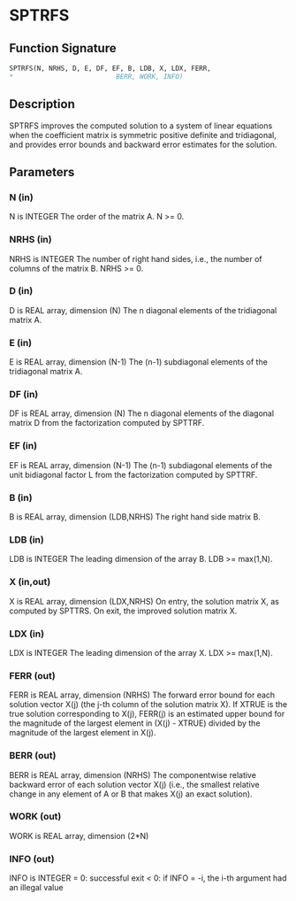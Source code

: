 # SPTRFS

## Function Signature

```fortran
SPTRFS(N, NRHS, D, E, DF, EF, B, LDB, X, LDX, FERR,
*                          BERR, WORK, INFO)
```

## Description


 SPTRFS improves the computed solution to a system of linear
 equations when the coefficient matrix is symmetric positive definite
 and tridiagonal, and provides error bounds and backward error
 estimates for the solution.

## Parameters

### N (in)

N is INTEGER The order of the matrix A. N >= 0.

### NRHS (in)

NRHS is INTEGER The number of right hand sides, i.e., the number of columns of the matrix B. NRHS >= 0.

### D (in)

D is REAL array, dimension (N) The n diagonal elements of the tridiagonal matrix A.

### E (in)

E is REAL array, dimension (N-1) The (n-1) subdiagonal elements of the tridiagonal matrix A.

### DF (in)

DF is REAL array, dimension (N) The n diagonal elements of the diagonal matrix D from the factorization computed by SPTTRF.

### EF (in)

EF is REAL array, dimension (N-1) The (n-1) subdiagonal elements of the unit bidiagonal factor L from the factorization computed by SPTTRF.

### B (in)

B is REAL array, dimension (LDB,NRHS) The right hand side matrix B.

### LDB (in)

LDB is INTEGER The leading dimension of the array B. LDB >= max(1,N).

### X (in,out)

X is REAL array, dimension (LDX,NRHS) On entry, the solution matrix X, as computed by SPTTRS. On exit, the improved solution matrix X.

### LDX (in)

LDX is INTEGER The leading dimension of the array X. LDX >= max(1,N).

### FERR (out)

FERR is REAL array, dimension (NRHS) The forward error bound for each solution vector X(j) (the j-th column of the solution matrix X). If XTRUE is the true solution corresponding to X(j), FERR(j) is an estimated upper bound for the magnitude of the largest element in (X(j) - XTRUE) divided by the magnitude of the largest element in X(j).

### BERR (out)

BERR is REAL array, dimension (NRHS) The componentwise relative backward error of each solution vector X(j) (i.e., the smallest relative change in any element of A or B that makes X(j) an exact solution).

### WORK (out)

WORK is REAL array, dimension (2*N)

### INFO (out)

INFO is INTEGER = 0: successful exit < 0: if INFO = -i, the i-th argument had an illegal value

